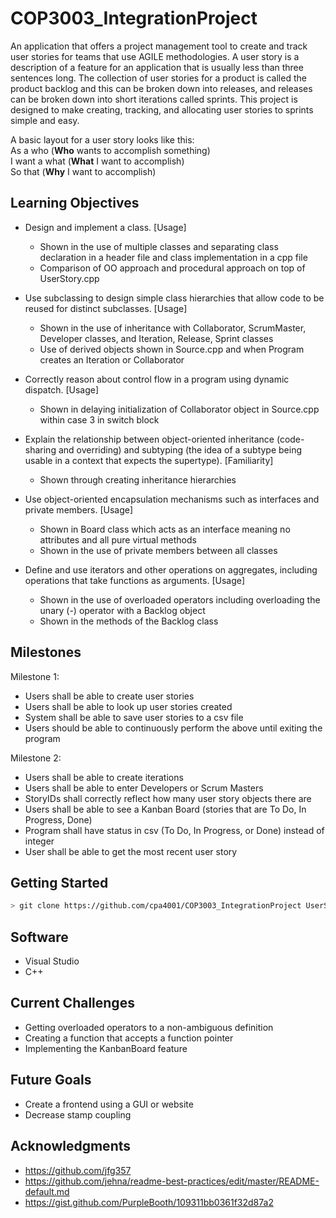 # COP3003_IntegrationProject
An application that offers a project management tool to create and track user stories for teams that use AGILE methodologies. A user story is a description of a feature for an application that is usually less than three sentences long. The collection of user stories for a product is called the product backlog and this can be broken down into releases, and releases can be broken down into short iterations called sprints. This project is designed to make creating, tracking, and allocating user stories to sprints simple and easy.

A basic layout for a user story looks like this: <br>
As a who      (**Who** wants to accomplish something) <br>
I want a what (**What** I want to accomplish)         <br>
So that       (**Why** I want to accomplish)          <br>
 
 ## Learning Objectives
- Design and implement a class. [Usage]
  - Shown in the use of multiple classes and separating class declaration in a header file and class implementation in a cpp file
  - Comparison of OO approach and procedural approach on top of UserStory.cpp
   
- Use subclassing to design simple class hierarchies that allow code to be reused for distinct subclasses. [Usage]
  - Shown in the use of inheritance with Collaborator, ScrumMaster, Developer classes, and Iteration, Release, Sprint classes
  - Use of derived objects shown in Source.cpp and when Program creates an Iteration or Collaborator

- Correctly reason about control flow in a program using dynamic dispatch. [Usage]
  - Shown in delaying initialization of Collaborator object in Source.cpp within case 3 in switch block 


- Explain the relationship between object-oriented inheritance (code-sharing and overriding) and subtyping (the idea of a subtype being usable in a context that expects the supertype). [Familiarity]
  - Shown through creating inheritance hierarchies   

- Use object-oriented encapsulation mechanisms such as interfaces and private members. [Usage]
  - Shown in Board class which acts as an interface meaning no attributes and all pure virtual methods
  - Shown in the use of private members between all classes 

- Define and use iterators and other operations on aggregates, including operations that take functions as arguments. [Usage]
  - Shown in the use of overloaded operators including overloading the unary (-) operator with a Backlog object
  - Shown in the methods of the Backlog class 
 
 ## Milestones

Milestone 1:
- Users shall be able to create user stories
- Users shall be able to look up user stories created
- System shall be able to save user stories to a csv file
- Users should be able to continuously perform the above until exiting the program

Milestone 2:
- Users shall be able to create iterations
- Users shall be able to enter Developers or Scrum Masters
- StoryIDs shall correctly reflect how many user story objects there are
- Users shall be able to see a Kanban Board (stories that are To Do, In Progress,  Done)
- Program shall have status in csv (To Do, In Progress, or Done) instead of integer
- User shall be able to get the most recent user story


## Getting Started
``` sh
> git clone https://github.com/cpa4001/COP3003_IntegrationProject UserStoryApp
```


## Software

- Visual Studio
- C++

## Current Challenges 
- Getting overloaded operators to a non-ambiguous definition
- Creating a function that accepts a function pointer 
- Implementing the KanbanBoard feature

## Future Goals
- Create a frontend using a GUI or website
- Decrease stamp coupling

## Acknowledgments

* https://github.com/jfg357
* https://github.com/jehna/readme-best-practices/edit/master/README-default.md
* https://gist.github.com/PurpleBooth/109311bb0361f32d87a2
